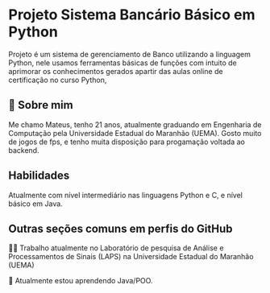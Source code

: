 
# Projeto Sistema Bancário Básico em Python

Projeto é um sistema de gerenciamento de Banco utilizando a linguagem Python, nele usamos ferramentas básicas de funções com intuito de aprimorar os conhecimentos gerados apartir das aulas online de certificação no curso Python,


## 🚀 Sobre mim
Me chamo Mateus, tenho 21 anos, atualmente graduando em Engenharia de Computação pela Universidade Estadual do Maranhão (UEMA). Gosto muito de jogos de fps, e tenho muita disposição para progamação voltada ao backend.


## Habilidades

Atualmente com nível intermediário nas linguagens Python e C, e nível básico em Java.
## Outras seções comuns em perfis do GitHub

👩‍💻 Trabalho atualmente no Laboratório de pesquisa de Análise e Processamentos de Sinais (LAPS) na Universidade Estadual do Maranhão (UEMA)

🧠 Atualmente estou aprendendo Java/POO.


